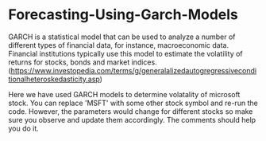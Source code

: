 # Forecasting-Using-Garch-Models
 

GARCH is a statistical model that can be used to analyze a number of different types of financial data, for instance, macroeconomic data. Financial institutions typically use this model to estimate the volatility of returns for stocks, bonds and market indices.(https://www.investopedia.com/terms/g/generalalizedautogregressiveconditionalheteroskedasticity.asp)

Here we have used GARCH models to determine volatality of microsoft stock. You can replace 'MSFT' with some other stock symbol and re-run the code. However, the parameters would change for different stocks so make sure you observe and update them accordingly. The comments should help you do it.
